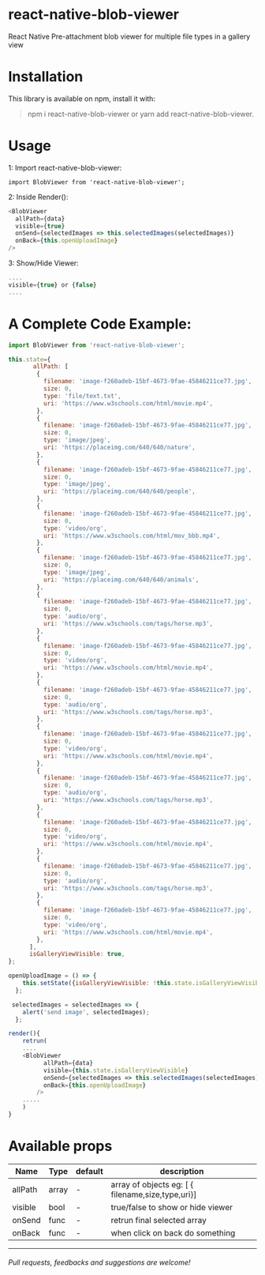 # react-native-blob-viewer

React Native Pre-attachment blob viewer for multiple file types in a gallery view

# Installation

This library is available on npm, install it with:

> npm i react-native-blob-viewer
> or
> yarn add react-native-blob-viewer.

# Usage

1: Import react-native-blob-viewer:

`import BlobViewer from 'react-native-blob-viewer';`

2: Inside Render():

```javascript
<BlobViewer
  allPath={data}
  visible={true}
  onSend={selectedImages => this.selectedImages(selectedImages)}
  onBack={this.openUploadImage}
/>
```

3: Show/Hide Viewer:

```javascript
....
visible={true} or {false}
....
```

# A Complete Code Example:

```javascript
import BlobViewer from 'react-native-blob-viewer';

this.state={
	   allPath: [
        {
          filename: 'image-f260adeb-15bf-4673-9fae-45846211ce77.jpg',
          size: 0,
          type: 'file/text.txt',
          uri: 'https://www.w3schools.com/html/movie.mp4',
        },
        {
          filename: 'image-f260adeb-15bf-4673-9fae-45846211ce77.jpg',
          size: 0,
          type: 'image/jpeg',
          uri: 'https://placeimg.com/640/640/nature',
        },
        {
          filename: 'image-f260adeb-15bf-4673-9fae-45846211ce77.jpg',
          size: 0,
          type: 'image/jpeg',
          uri: 'https://placeimg.com/640/640/people',
        },
        {
          filename: 'image-f260adeb-15bf-4673-9fae-45846211ce77.jpg',
          size: 0,
          type: 'video/org',
          uri: 'https://www.w3schools.com/html/mov_bbb.mp4',
        },
        {
          filename: 'image-f260adeb-15bf-4673-9fae-45846211ce77.jpg',
          size: 0,
          type: 'image/jpeg',
          uri: 'https://placeimg.com/640/640/animals',
        },
        {
          filename: 'image-f260adeb-15bf-4673-9fae-45846211ce77.jpg',
          size: 0,
          type: 'audio/org',
          uri: 'https://www.w3schools.com/tags/horse.mp3',
        },
        {
          filename: 'image-f260adeb-15bf-4673-9fae-45846211ce77.jpg',
          size: 0,
          type: 'video/org',
          uri: 'https://www.w3schools.com/html/movie.mp4',
        },
        {
          filename: 'image-f260adeb-15bf-4673-9fae-45846211ce77.jpg',
          size: 0,
          type: 'audio/org',
          uri: 'https://www.w3schools.com/tags/horse.mp3',
        },
        {
          filename: 'image-f260adeb-15bf-4673-9fae-45846211ce77.jpg',
          size: 0,
          type: 'video/org',
          uri: 'https://www.w3schools.com/html/movie.mp4',
        },
        {
          filename: 'image-f260adeb-15bf-4673-9fae-45846211ce77.jpg',
          size: 0,
          type: 'audio/org',
          uri: 'https://www.w3schools.com/tags/horse.mp3',
        },
        {
          filename: 'image-f260adeb-15bf-4673-9fae-45846211ce77.jpg',
          size: 0,
          type: 'video/org',
          uri: 'https://www.w3schools.com/html/movie.mp4',
        },
        {
          filename: 'image-f260adeb-15bf-4673-9fae-45846211ce77.jpg',
          size: 0,
          type: 'audio/org',
          uri: 'https://www.w3schools.com/tags/horse.mp3',
        },
        {
          filename: 'image-f260adeb-15bf-4673-9fae-45846211ce77.jpg',
          size: 0,
          type: 'video/org',
          uri: 'https://www.w3schools.com/html/movie.mp4',
        },
      ],
      isGalleryViewVisible: true,
};

openUploadImage = () => {
    this.setState({isGalleryViewVisible: !this.state.isGalleryViewVisible});
  };

 selectedImages = selectedImages => {
    alert('send image', selectedImages);
  };

render(){
	retrun(
	....
 	<BlobViewer
          allPath={data}
          visible={this.state.isGalleryViewVisible}
          onSend={selectedImages => this.selectedImages(selectedImages)}
          onBack={this.openUploadImage}
        />
	.....
	)
}
```

# Available props

| Name    | Type  | default | description                                       |
| ------- | ----- | ------- | ------------------------------------------------- |
| allPath | array | -       | array of objects eg: [ { filename,size,type,uri}] |
| visible | bool  | -       | true/false to show or hide viewer                 |
| onSend  | func  | -       | retrun final selected array                       |
| onBack  | func  | -       | when click on back do something                   |

---

###### Pull requests, feedbacks and suggestions are welcome!
